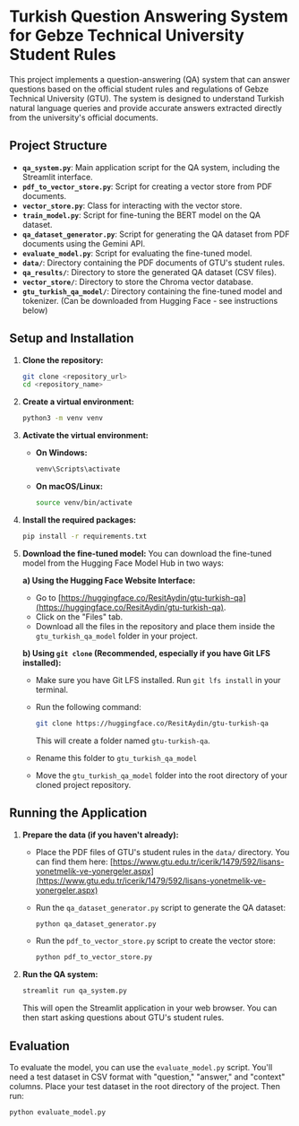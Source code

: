 # Turkish Question Answering System for Gebze Technical University Student Rules

This project implements a question-answering (QA) system that can answer questions based on the official student rules and regulations of Gebze Technical University (GTU). The system is designed to understand Turkish natural language queries and provide accurate answers extracted directly from the university's official documents.

## Project Structure

*   **`qa_system.py`**: Main application script for the QA system, including the Streamlit interface.
*   **`pdf_to_vector_store.py`**: Script for creating a vector store from PDF documents.
*   **`vector_store.py`**: Class for interacting with the vector store.
*   **`train_model.py`**: Script for fine-tuning the BERT model on the QA dataset.
*   **`qa_dataset_generator.py`**: Script for generating the QA dataset from PDF documents using the Gemini API.
*   **`evaluate_model.py`**: Script for evaluating the fine-tuned model.
*   **`data/`**: Directory containing the PDF documents of GTU's student rules.
*   **`qa_results/`**: Directory to store the generated QA dataset (CSV files).
*   **`vector_store/`**: Directory to store the Chroma vector database.
*   **`gtu_turkish_qa_model/`**: Directory containing the fine-tuned model and tokenizer. (Can be downloaded from Hugging Face - see instructions below)

## Setup and Installation

1. **Clone the repository:**

    ```bash
    git clone <repository_url>
    cd <repository_name>
    ```

2. **Create a virtual environment:**

    ```bash
    python3 -m venv venv
    ```

3. **Activate the virtual environment:**

    *   **On Windows:**

        ```bash
        venv\Scripts\activate
        ```

    *   **On macOS/Linux:**

        ```bash
        source venv/bin/activate
        ```

4. **Install the required packages:**

    ```bash
    pip install -r requirements.txt
    ```

5. **Download the fine-tuned model:**
    You can download the fine-tuned model from the Hugging Face Model Hub in two ways:

    **a) Using the Hugging Face Website Interface:**

    *   Go to [https://huggingface.co/ResitAydin/gtu-turkish-qa](https://huggingface.co/ResitAydin/gtu-turkish-qa).
    *   Click on the "Files" tab.
    *   Download all the files in the repository and place them inside the `gtu_turkish_qa_model` folder in your project.

    **b) Using `git clone` (Recommended, especially if you have Git LFS installed):**

    *   Make sure you have Git LFS installed. Run `git lfs install` in your terminal.
    *   Run the following command:

        ```bash
        git clone https://huggingface.co/ResitAydin/gtu-turkish-qa
        ```
        This will create a folder named `gtu-turkish-qa`.
    *   Rename this folder to `gtu_turkish_qa_model`
    *   Move the `gtu_turkish_qa_model` folder into the root directory of your cloned project repository.

## Running the Application

1. **Prepare the data (if you haven't already):**

    *   Place the PDF files of GTU's student rules in the `data/` directory. You can find them here: [https://www.gtu.edu.tr/icerik/1479/592/lisans-yonetmelik-ve-yonergeler.aspx](https://www.gtu.edu.tr/icerik/1479/592/lisans-yonetmelik-ve-yonergeler.aspx)
    *   Run the `qa_dataset_generator.py` script to generate the QA dataset:

        ```bash
        python qa_dataset_generator.py
        ```

    *   Run the `pdf_to_vector_store.py` script to create the vector store:

        ```bash
        python pdf_to_vector_store.py
        ```

2. **Run the QA system:**

    ```bash
    streamlit run qa_system.py
    ```

    This will open the Streamlit application in your web browser. You can then start asking questions about GTU's student rules.

## Evaluation

To evaluate the model, you can use the `evaluate_model.py` script. You'll need a test dataset in CSV format with "question," "answer," and "context" columns. Place your test dataset in the root directory of the project. Then run:

```bash
python evaluate_model.py

